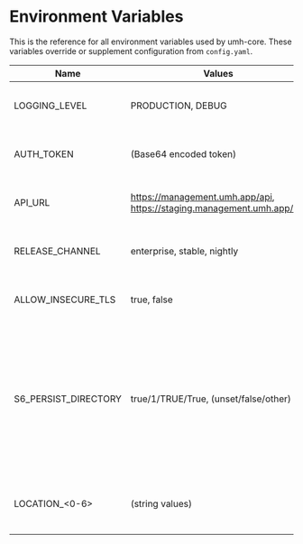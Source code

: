 # Environment Variables

This is the reference for all environment variables used by umh-core. These variables override or supplement configuration from `config.yaml`.

| Name             | Values                                                                 | Description                                          |
| ---------------- | ---------------------------------------------------------------------- | ---------------------------------------------------- |
| LOGGING\_LEVEL   | PRODUCTION, DEBUG                                                      | Controls log verbosity. DEBUG shows detailed internal operations |
| AUTH\_TOKEN      | (Base64 encoded token)                                                 | Management Console authentication token. Overrides auth token from config.yaml |
| API\_URL         | https://management.umh.app/api, https://staging.management.umh.app/api | Management Console API endpoint. Use staging for testing environments |
| RELEASE\_CHANNEL | enterprise, stable, nightly                                            | Auto-update channel. Enterprise = most stable, nightly = latest features |
| ALLOW\_INSECURE\_TLS | true, false                                                        | Skip TLS certificate verification. Use for corporate firewalls with MITM proxies |
| S6\_PERSIST\_DIRECTORY | true/1/TRUE/True, (unset/false/other)                           | Controls S6 service directory persistence. Truthy values (true, 1, TRUE, etc.) = /data/services (persist across container restarts for debugging). Default/false = /tmp/umh-core-services (cleared on container restart for fresh state) |
| LOCATION\_<0-6>  | (string values)                                                        | Sets Agent location path levels 0-6. Example: LOCATION_0=factory, LOCATION_1=line1 |

